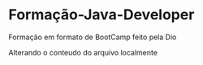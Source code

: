 # Formação-Java-Developer
Formação em formato de BootCamp feito pela Dio

Alterando o conteudo do arquivo localmente